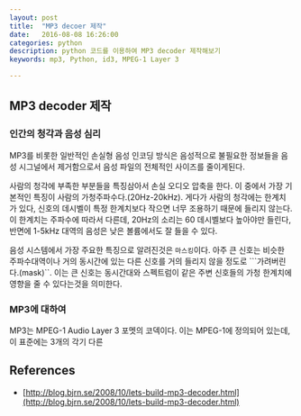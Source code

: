 ```yaml
---
layout: post
title:  "MP3 decoer 제작"
date:   2016-08-08 16:26:00
categories: python
description: python 코드를 이용하여 MP3 decoder 제작해보기
keywords: mp3, Python, id3, MPEG-1 Layer 3

---
```


## MP3 decoder 제작

### 인간의 청각과 음성 심리

MP3를 비롯한 일반적인 손실형 음성 인코딩 방식은 음성적으로 불필요한 정보들을 음성 시그널에서 제거함으로서 음성 파일의 전체적인 사이즈를 줄이게된다.

사람의 청각에 부족한 부분들을 특징삼아서 손실 오디오 압축을 한다. 이 중에서 가장 기본적인 특징이 사람의 가청주파수다.(20Hz-20kHz). 게다가 사람의 청각에는 한계치가 있다, 신호의 데시벨이 특정 한계치보다 작으면 너무 조용하기 때문에 들리지 않는다. 이 한계치는 주파수에 따라서 다른데, 20Hz의 소리는 60 데시벨보다 높아야만 들린다, 반면에 1-5kHz 대역의 음성은 낮은 볼륨에서도 잘 들을 수 있다.

음성 시스템에서 가장 주요한 특징으로 알려진것은 ```마스킹```이다. 아주 큰 신호는 비슷한 주파수대역이나 거의 동시간에 있는 다른 신호를 거의 들리지 않을 정도로 ```가려버린다.(mask)``. 이는 큰 신호는 동시간대와 스펙트럼이 같은 주변 신호들의 가청 한계치에 영향을 줄 수 있다는것을 의미한다.


### MP3에 대하여

MP3는 MPEG-1 Audio Layer 3 포멧의 코덱이다. 이는 MPEG-1에 정의되어 있는데, 이 표준에는 3개의 각기 다른 

## References

* [http://blog.bjrn.se/2008/10/lets-build-mp3-decoder.html](http://blog.bjrn.se/2008/10/lets-build-mp3-decoder.html)